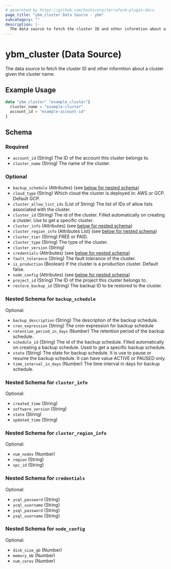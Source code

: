 ```yaml
---
# generated by https://github.com/hashicorp/terraform-plugin-docs
page_title: "ybm_cluster Data Source - ybm"
subcategory: ""
description: |-
  The data source to fetch the cluster ID and other informtion about a cluster given the cluster name.
---
```


# ybm_cluster (Data Source)

The data source to fetch the cluster ID and other informtion about a cluster given the cluster name.

## Example Usage

```terraform
data "ybm_cluster" "example_cluster"{
  cluster_name = "example-cluster"
  account_id = "example-account-id"
}
```

<!-- schema generated by tfplugindocs -->
## Schema

### Required

- `account_id` (String) The ID of the account this cluster belongs to.
- `cluster_name` (String) The name of the cluster.

### Optional

- `backup_schedule` (Attributes) (see [below for nested schema](#nestedatt--backup_schedule))
- `cloud_type` (String) Which cloud the cluster is deployed in: AWS or GCP. Default GCP.
- `cluster_allow_list_ids` (List of String) The list of IDs of allow lists associated with the cluster.
- `cluster_id` (String) The id of the cluster. Filled automatically on creating a cluster. Use to get a specific cluster.
- `cluster_info` (Attributes) (see [below for nested schema](#nestedatt--cluster_info))
- `cluster_region_info` (Attributes List) (see [below for nested schema](#nestedatt--cluster_region_info))
- `cluster_tier` (String) FREE or PAID.
- `cluster_type` (String) The type of the cluster.
- `cluster_version` (String)
- `credentials` (Attributes) (see [below for nested schema](#nestedatt--credentials))
- `fault_tolerance` (String) The fault tolerance of the cluster.
- `is_production` (Boolean) If the cluster is a production cluster. Default false.
- `node_config` (Attributes) (see [below for nested schema](#nestedatt--node_config))
- `project_id` (String) The ID of the project this cluster belongs to.
- `restore_backup_id` (String) The backup ID to be restored to the cluster.

<a id="nestedatt--backup_schedule"></a>
### Nested Schema for `backup_schedule`

Optional:

- `backup_description` (String) The description of the backup schedule.
- `cron_expression` (String) The cron expression for  backup schedule
- `retention_period_in_days` (Number) The retention period of the backup schedule.
- `schedule_id` (String) The id of the backup schedule. Filled automatically on creating a backup schedule. Used to get a specific backup schedule.
- `state` (String) The state for  backup schedule. It is use to pause or resume the backup schedule. It can have value ACTIVE or PAUSED only.
- `time_interval_in_days` (Number) The time interval in days for backup schedule.


<a id="nestedatt--cluster_info"></a>
### Nested Schema for `cluster_info`

Optional:

- `created_time` (String)
- `software_version` (String)
- `state` (String)
- `updated_time` (String)


<a id="nestedatt--cluster_region_info"></a>
### Nested Schema for `cluster_region_info`

Optional:

- `num_nodes` (Number)
- `region` (String)
- `vpc_id` (String)


<a id="nestedatt--credentials"></a>
### Nested Schema for `credentials`

Optional:

- `ycql_password` (String)
- `ycql_username` (String)
- `ysql_password` (String)
- `ysql_username` (String)


<a id="nestedatt--node_config"></a>
### Nested Schema for `node_config`

Optional:

- `disk_size_gb` (Number)
- `memory_mb` (Number)
- `num_cores` (Number)


